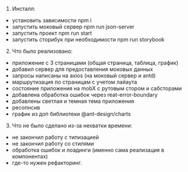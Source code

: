 1. Инсталл: 
- установить зависимости npm i
- запустить моковый сервер npm run json-server
- запустить проект npm run start
- запустить сторибук при необходимости npm run storybook

2. Что было реализовано:
- приложение с 3 страницами (общая страница, таблица, график)
- добавил сервер для предоставления моковых данных
- запросы  написаны на axios (на моковый сервер и antd)
- маршрутизация по страницам с учетом лайаута
- состояние приложения на mobX c рутовым стором и сабсторами
- добавлена обработка ошибок через reat-error-boundary
- добавлены светлая и темная тема приложения 
- ресопнсив
- график из доп библиотеки @ant-design/charts

3. Что не было сделано из-за нехватки времени:
- не закончил работу с типизацией
- не закончил работу со стилями
- обработка ошибок и лоадинги (именно сама реализация в компонентах)
- где-то нужен рефакторинг. 
